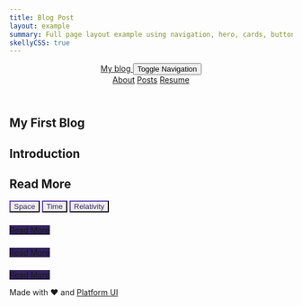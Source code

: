 ```yaml
---
title: Blog Post
layout: example
summary: Full page layout example using navigation, hero, cards, buttons, accordions, modals, and drawers.
skellyCSS: true
---
```

<style>
    body {
        --purple: hsla(256, 46%, 25%, 1);
    }
    .background--purple {
        background-color: var(--purple);
    }
    .background-hover--purple:hover {
        background-color: var(--purple)!important;
        transition: .2s;
    }
    .border--color-purple {
        border-color: var(--purple)!important;
    }
    .text--purple {
        color: var(--purple)!important;
    }
    .text-hover--purple:hover {
        color: var(--purple)!important;
    }
</style>

<header class="site-menu-wrapper p-2 background--black">
    <div class="block-container flex--justify-center w-100">
        <div class="block block-10 lg-tablet-up-8 flex flex--justify-between">
            <a href="/launch-pad/blog-example" class="site-logo text--size-lg text--white">
                My blog
            </a>
            <button class="site-menu-mobile-action text--white">
                <span class="sr-only">Toggle Navigation</span>
                <i aria-hidden="true" focusable="false" class="pi-menu pi-xl"></i>
            </button>
            <nav class="site-menu text--white">
                <a href="#" class="site-menu__item">About</a>
                <a href="#" class="site-menu__item">Posts</a>
                <a href="#" class="site-menu__item">Resume</a>
            </nav>
        </div>
    </div>
</header>

<main class="block-container flex--justify-center mb-6">
    <section 
        class="block linear-gradient background-image pos-rel p-3 mb-6"
        data-background-image="https://cdn.pixabay.com/photo/2011/12/14/12/17/galaxy-11098__340.jpg"
        data-background-position="center center"
        data-background-size="cover"
        data-background-repeat="no-repeat"
        data-gradient-direction="to right"
        data-gradient-start="var(--black)"
        data-gradient-stop="transparent"
        data-gradient-fallback="var(--black)">
        <div class="block-container w-100 flex--justify-center">
            <div class="block-10 lg-tablet-up-8">
                <div class="py-6 block-container">
                    <div class="block lg-tablet-up-6">
                        <h1 class="text--white text--size-xl">My First Blog</h1>
                        <p class="skeleton mb-0" data-lines="2" data-opacity="0.2"></p>
                    </div>            
                </div>
            </div>
        </div>
    </section>
    <section class="block block-10 lg-tablet-up-8 mb-6">
        <h2 class="mb-3">Introduction</h2>
        <p class="skeleton" data-lines="3"></p>
        <p class="skeleton" data-lines="2"></p>
        <blockquote class="border--color-purple my-4">
            <p class="skeleton" data-color="var(--purple)" data-opacity=".3" data-lines="2"></p>
        </blockquote>
        <p class="skeleton" data-lines="2"></p>
        <p class="skeleton" data-lines="3"></p>
        <p class="skeleton" data-lines="2"></p>
    </section>
    <section class="block block-10 lg-tablet-up-8">
        <h2 class="mb-3">Read More</h2>
        <div class="mb-3">
            <button class="button background--white background-hover--purple text--purple text-hover--white border--color-purple"><i class="pi-tag"></i> Space</button>
            <button class="button background--white background-hover--purple text--purple text-hover--white border--color-purple"><i class="pi-tag"></i> Time</button>
            <button class="button background--white background-hover--purple text--purple text-hover--white border--color-purple"><i class="pi-tag"></i> Relativity</button>
        </div>
        <div class="block-container cards blocks tablet-up-3 p-3 mb-3 w-100">
            <div class="block">
                <div class="card rounded-2 hover-scale">
                    <img class="card__image" src="https://cdn.pixabay.com/photo/2016/07/02/12/21/eclipse-1492818__340.jpg" alt="">
                    <div class="card__content p-3">
                        <h3 class="skeleton mb-3"></h3>
                        <p class="skeleton" data-lines="2"></p> 
                        <a class="button p-2 hover-scale background--purple background-hover--white text--white text-hover--purple border--color-purple" href="#">Read More</a>
                    </div>
                </div>
            </div>
            <div class="block">
                <div class="card rounded-2 hover-scale">
                    <img class="card__image" src="https://cdn.pixabay.com/photo/2014/12/27/16/38/planet-581239__340.jpg" alt="">
                    <div class="card__content p-3">
                        <h3 class="skeleton mb-3"></h3>
                        <p class="skeleton" data-lines="4"></p> 
                        <a class="button p-2 hover-scale background--purple background-hover--white text--white text-hover--purple border--color-purple" href="#">Read More</a>
                    </div>
                </div>
            </div>
            <div class="block">
                <div class="card rounded-2 hover-scale">
                    <img class="card__image" src="https://cdn.pixabay.com/photo/2017/02/08/12/46/moon-2048727__340.jpg" alt="">
                    <div class="card__content p-3">
                        <h3 class="skeleton mb-3"></h3>
                        <p class="skeleton" data-lines="3"></p> 
                        <a class="button p-2 hover-scale background--purple background-hover--white text--white text-hover--purple border--color-purple" href="#">Read More</a>
                    </div>
                </div>
            </div>
        </div>
    </section>
</main>

<footer class="p-4">
    <div class="text--center">
        <p>Made with <span class="text--negative">&hearts;</span> and <a href="{{ .Site.Params.pui_url }}">Platform UI</a></p>
    </div>
</footer>
